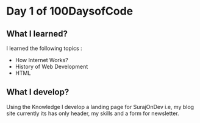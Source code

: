 # Day 1 of 100DaysofCode

## What I learned?

I learned the following topics :
- How Internet Works?
- History of Web Development
- HTML

## What I develop?

Using the Knowledge I develop a landing page for SurajOnDev i.e, my blog site 
currently its has only header, my skills and a form for newsletter.